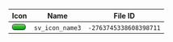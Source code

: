 | Icon | Name | File ID |
| ---  | ---  | ---     |
| ![](sv_icon_name3.png) | `sv_icon_name3` | `-2763745338608398711` |

